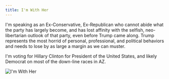 ```yaml
---
title: I'm With Her
---
```


I'm speaking as an Ex-Conservative, Ex-Republican who cannot abide what the party has largely become, and has lost affinity with the selfish, neo-libertarian outlook of that party, even before Trump came along. Trump represents the most horrid of personal, professional, and political behaviors and needs to lose by as large a margin as we can muster.

I'm voting for Hillary Clinton for President of the United States, and likely Democrat on most of the down-line races in AZ.

![I'm With Her](https://i.imgur.com/DQcRwwc.gif)
